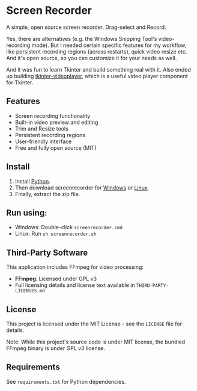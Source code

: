 # Screen Recorder
A simple, open source screen recorder. Drag-select and Record.

Yes, there are alternatives (e.g. the Windows Snipping Tool's video-recording mode). But I needed certain specific features for my workflow, like persistent recording regions (across restarts), quick video resize etc. And it's open source, so you can customize it for your needs as well.

And it was fun to learn Tkinter and build something real with it. Also ended up building [tkinter-videoplayer](https://github.com/cmdr2/tkinter-videoplayer), which is a useful video player component for Tkinter.

## Features
- Screen recording functionality
- Built-in video preview and editing
- Trim and Resize tools
- Persistent recording regions
- User-friendly interface
- Free and fully open source (MIT)

## Install
1. Install [Python](https://www.python.org/downloads/).
2. Then download screenrecorder for [Windows](https://github.com/cmdr2/screenrecorder/releases/latest/download/screenrecorder-win-x86_64.zip) or [Linux](https://github.com/cmdr2/screenrecorder/releases/latest/download/screenrecorder-linux-x86_64.zip).
3. Finally, extract the zip file.

## Run using:
* Windows: Double-click `screenrecorder.cmd`
* Linux: Run `sh screenrecorder.sh`

## Third-Party Software

This application includes FFmpeg for video processing:
- **FFmpeg**: Licensed under GPL v3 
- Full licensing details and license text available in `THIRD-PARTY-LICENSES.md`

## License

This project is licensed under the MIT License - see the `LICENSE` file for details.

Note: While this project's source code is under MIT license, the bundled FFmpeg binary is under GPL v3 license.

## Requirements

See `requirements.txt` for Python dependencies.
